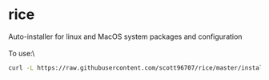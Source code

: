 # rice
Auto-installer for linux and MacOS system packages and configuration\
\
To use:\
``` bash
curl -L https://raw.githubusercontent.com/scott96707/rice/master/installer.sh | sudo sh
```
